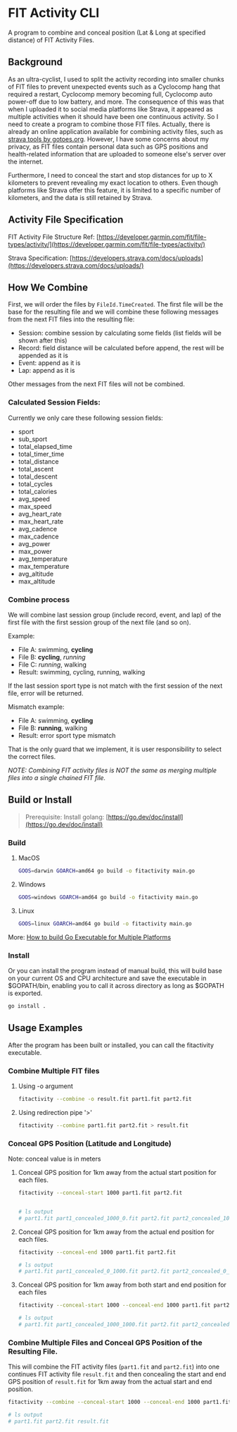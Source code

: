 # FIT Activity CLI

A program to combine and conceal position (Lat & Long at specified distance) of FIT Activity Files.

## Background

As an ultra-cyclist, I used to split the activity recording into smaller chunks of FIT files to prevent unexpected events such as a Cyclocomp hang that required a restart, Cyclocomp memory becoming full, Cyclocomp auto power-off due to low battery, and more. The consequence of this was that when I uploaded it to social media platforms like Strava, it appeared as multiple activities when it should have been one continuous activity. So I need to create a program to combine those FIT files. Actually, there is already an online application available for combining activity files, such as [strava tools by gotoes.org](https://gotoes.org/strava/Combine_GPX_TCX_FIT_Files.php). However, I have some concerns about my privacy, as FIT files contain personal data such as GPS positions and health-related information that are uploaded to someone else's server over the internet.

Furthermore, I need to conceal the start and stop distances for up to X kilometers to prevent revealing my exact location to others. Even though platforms like Strava offer this feature, it is limited to a specific number of kilometers, and the data is still retained by Strava.

## Activity File Specification

FIT Activity File Structure Ref: [https://developer.garmin.com/fit/file-types/activity/](https://developer.garmin.com/fit/file-types/activity/)

Strava Specification: [https://developers.strava.com/docs/uploads](https://developers.strava.com/docs/uploads/)

## How We Combine

First, we will order the files by `FileId.TimeCreated`.
The first file will be the base for the resulting file and we will combine these following messages from the next FIT files into the resulting file:

- Session: combine session by calculating some fields (list fields will be shown after this)
- Record: field distance will be calculated before append, the rest will be appended as it is
- Event: append as it is
- Lap: append as it is

Other messages from the next FIT files will not be combined.

### Calculated Session Fields:

Currently we only care these following session fields:

- sport
- sub_sport
- total_elapsed_time
- total_timer_time
- total_distance
- total_ascent
- total_descent
- total_cycles
- total_calories
- avg_speed
- max_speed
- avg_heart_rate
- max_heart_rate
- avg_cadence
- max_cadence
- avg_power
- max_power
- avg_temperature
- max_temperature
- avg_altitude
- max_altitude

### Combine process

We will combine last session group (include record, event, and lap) of the first file with the first session group of the next file (and so on).

Example:

- File A: swimming, **cycling**
- File B: **cycling**, _running_
- File C: _running_, walking
- Result: swimming, cycling, running, walking

If the last session sport type is not match with the first session of the next file, error will be returned.

Mismatch example:

- File A: swimming, **cycling**
- File B: **running**, walking
- Result: error sport type mismatch

That is the only guard that we implement, it is user responsibility to select the correct files.

_NOTE: Combining FIT activity files is NOT the same as merging multiple files into a single chained FIT file._

## Build or Install

> Prerequisite: Install golang: [https://go.dev/doc/install](https://go.dev/doc/install)

### Build

1. MacOS
   ```sh
   GOOS=darwin GOARCH=amd64 go build -o fitactivity main.go
   ```
2. Windows

   ```sh
   GOOS=windows GOARCH=amd64 go build -o fitactivity main.go
   ```

3. Linux
   ```sh
   GOOS=linux GOARCH=amd64 go build -o fitactivity main.go
   ```

More: [How to build Go Executable for Multiple Platforms](https://www.digitalocean.com/community/tutorials/how-to-build-go-executables-for-multiple-platforms-on-ubuntu-16-04)

### Install

Or you can install the program instead of manual build, this will build base on your current OS and CPU architecture and save the executable in $GOPATH/bin, enabling you to call it across directory as long as $GOPATH is exported.

```sh
go install .
```

## Usage Examples

After the program has been built or installed, you can call the fitactivity executable.

### Combine Multiple FIT files

1. Using -o argument
   ```sh
   fitactivity --combine -o result.fit part1.fit part2.fit
   ```
2. Using redirection pipe '>'
   ```sh
   fitactivity --combine part1.fit part2.fit > result.fit
   ```

### Conceal GPS Position (Latitude and Longitude)

Note: conceal value is in meters

1. Conceal GPS position for 1km away from the actual start position for each files.

   ```sh
   fitactivity --conceal-start 1000 part1.fit part2.fit


   # ls output
   # part1.fit part1_concealed_1000_0.fit part2.fit part2_concealed_1000_0.fit
   ```

2. Conceal GPS position for 1km away from the actual end position for each files.

   ```sh
   fitactivity --conceal-end 1000 part1.fit part2.fit

   # ls output
   # part1.fit part1_concealed_0_1000.fit part2.fit part2_concealed_0_1000.fit
   ```

3. Conceal GPS position for 1km away from both start and end position for each files

   ```sh
   fitactivity --conceal-start 1000 --conceal-end 1000 part1.fit part2.fit

   # ls output
   # part1.fit part1_concealed_1000_1000.fit part2.fit part2_concealed_1000_1000.fit
   ```

### Combine Multiple Files and Conceal GPS Position of the Resulting File.

This will combine the FIT activity files (`part1.fit` and `part2.fit`) into one continues FIT activity file `result.fit` and then concealing the start and end GPS position of `result.fit` for 1km away from the actual start and end position.

```sh
fitactivity --combine --conceal-start 1000 --conceal-end 1000 part1.fit part2.fit > result.fit

# ls output
# part1.fit part2.fit result.fit
```
